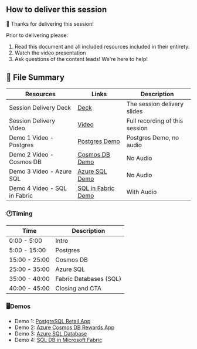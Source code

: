 ## How to deliver this session

🥇 Thanks for delivering this session!

Prior to delivering please:

1. Read this document and all included resources included in their entirety.
2. Watch the video presentation
3. Ask questions of the content leads! We're here to help!


## 📁 File Summary

| Resources          | Links                            | Description |
|-------------------|----------------------------------|-------------------|
| Session Delivery Deck     |  [Deck](https://aka.ms/AAxu59s) | The session delivery slides |
| Session Delivery Video    |  [Video](https://youtu.be/BxVkWKGd3PA) | Full recording of this session |
| Demo 1 Video - Postgres     |  [Postgres Demo](https://aka.ms/) | Postgres Demo, no audio |
| Demo 2 Video - Cosmos DB   |  [Cosmos DB Demo](https://aka.ms/AAxuglj) | No Audio |
| Demo 3 Video - Azure SQL    |  [Azure SQL Demo](https://aka.ms/AAxuglg) | No Audio |
| Demo 4 Video - SQL in Fabric    |  [SQL in Fabric Demo](https://aka.ms/AAxud0p) | With Audio |


### 🕐Timing

| Time        | Description
--------------|-------------
| 0:00 - 5:00   | Intro
| 5:00 - 15:00   | Postgres
| 15:00 - 25:00   | Cosmos DB
| 25:00 - 35:00   | Azure SQL
| 35:00 - 40:00   | Fabric Databases (SQL)
| 40:00 - 45:00 | Closing and CTA


### 🖥️Demos

- Demo 1: [PostgreSQL Retail App](01-postgres-retail-app.md)
- Demo 2: [Azure Cosmos DB Rewards App](02-cosmosdb-rewards-chat.md)
- Demo 3: [Azure SQL Database](03-sql-accounts-receievable.md)
- Demo 4: [SQL DB in Microsoft Fabric](04-microsoft-fabric.md)
